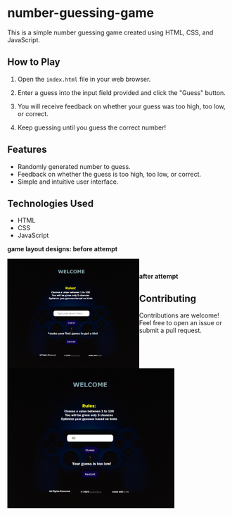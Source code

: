 # number-guessing-game

This is a simple number guessing game created using HTML, CSS, and JavaScript.

## How to Play

1. Open the `index.html` file in your web browser.

2. Enter a guess into the input field provided and click the "Guess" button.

3. You will receive feedback on whether your guess was too high, too low, or correct.

4. Keep guessing until you guess the correct number!

## Features

- Randomly generated number to guess.
- Feedback on whether the guess is too high, too low, or correct.
- Simple and intuitive user interface.

## Technologies Used

- HTML
- CSS
- JavaScript

<b>game layout designs: before attempt </b>

<img align="left" alt="coding" width="300" padding-top="50px" src="https://github.com/Diganta02/number-guessing-game/blob/main/sm1.png"><br>




<b>after attempt </b><br>

<img align="left" alt="coding" width="380" padding-top="100px" src="https://github.com/Diganta02/number-guessing-game/blob/main/ss.png">

## Contributing

Contributions are welcome! Feel free to open an issue or submit a pull request.
